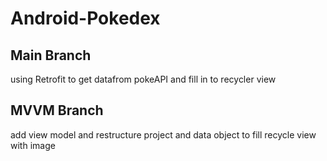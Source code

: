 # Android-Pokedex

## Main Branch
using Retrofit to get datafrom pokeAPI and fill in to recycler view
## MVVM Branch
add view model and restructure project and data object to fill recycle view with image
